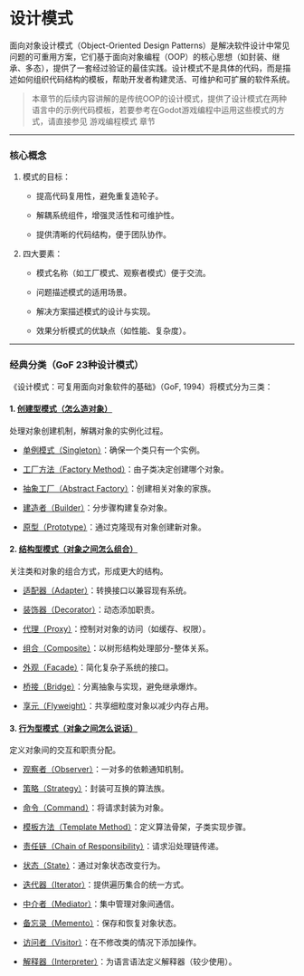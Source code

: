 # 设计模式

面向对象设计模式（Object-Oriented Design Patterns）是解决软件设计中常见问题的可重用方案，它们基于面向对象编程（OOP）的核心思想（如封装、继承、多态），提供了一套经过验证的最佳实践。设计模式不是具体的代码，而是描述如何组织代码结构的模板，帮助开发者构建灵活、可维护和可扩展的软件系统。



> 本章节的后续内容讲解的是传统OOP的设计模式，提供了设计模式在两种语言中的示例代码模板，若要参考在Godot游戏编程中运用这些模式的方式，请直接参见 游戏编程模式 章节

***

### 核心概念

1. 模式的目标：

   * 提高代码复用性，避免重复造轮子。

   * 解耦系统组件，增强灵活性和可维护性。

   * 提供清晰的代码结构，便于团队协作。

2. 四大要素：

   * 模式名称（如工厂模式、观察者模式）便于交流。

   * 问题描述模式的适用场景。

   * 解决方案描述模式的设计与实现。

   * 效果分析模式的优缺点（如性能、复杂度）。

***

### 经典分类（GoF 23种设计模式）

《设计模式：可复用面向对象软件的基础》（GoF, 1994）将模式分为三类：

#### 1. [创建型模式（怎么造对象）](10.7.1.creational-patterns/README.md)

处理对象创建机制，解耦对象的实例化过程。

* [单例模式（Singleton）](10.7.1.creational-patterns/10.7.1.1.singleton-pattern.md)：确保一个类只有一个实例。

* [工厂方法（Factory Method）](10.7.1.creational-patterns/10.7.1.2.factory-method.md)：由子类决定创建哪个对象。

* [抽象工厂（Abstract Factory）](10.7.1.creational-patterns/10.7.1.3.abstract-factory.md)：创建相关对象的家族。

* [建造者（Builder）](10.7.1.creational-patterns/10.7.1.4.builder-pattern.md)：分步骤构建复杂对象。

* [原型（Prototype）](10.7.1.creational-patterns/10.7.1.5.prototype-pattern.md)：通过克隆现有对象创建新对象。

#### 2. [结构型模式（对象之间怎么组合）](10.7.2.structural-patterns/README.md)

关注类和对象的组合方式，形成更大的结构。

* [适配器（Adapter）](10.7.2.structural-patterns/10.7.2.1.adapter-pattern.md)：转换接口以兼容现有系统。

* [装饰器（Decorator）](10.7.2.structural-patterns/10.7.2.3.decorator-pattern.md)：动态添加职责。

* [代理（Proxy）](10.7.2.structural-patterns/10.7.2.4.proxy-pattern.md)：控制对对象的访问（如缓存、权限）。

* [组合（Composite）](10.7.2.structural-patterns/10.7.2.7.composite-pattern.md)：以树形结构处理部分-整体关系。

* [外观（Facade）](10.7.2.structural-patterns/10.7.2.5.facade-pattern.md)：简化复杂子系统的接口。

* [桥接（Bridge）](10.7.2.structural-patterns/10.7.2.2.bridge-pattern.md)：分离抽象与实现，避免继承爆炸。

* [享元（Flyweight）](10.7.2.structural-patterns/10.7.2.6.flyweight-pattern.md)：共享细粒度对象以减少内存占用。

#### 3. [行为型模式（对象之间怎么说话）](10.7.3.behavioral-patterns/README.md)

定义对象间的交互和职责分配。

* [观察者（Observer）](10.7.3.behavioral-patterns/10.7.3.7.observer-pattern.md)：一对多的依赖通知机制。

* [策略（Strategy）](10.7.3.behavioral-patterns/10.7.3.8.strategy-pattern.md)：封装可互换的算法族。

* [命令（Command）](10.7.3.behavioral-patterns/10.7.3.2.command-pattern.md)：将请求封装为对象。

* [模板方法（Template Method）](10.7.3.behavioral-patterns/10.7.3.10.template-method-pattern.md)：定义算法骨架，子类实现步骤。

* [责任链（Chain of Responsibility）](10.7.3.behavioral-patterns/10.7.3.1.chain-of-responsibility.md)：请求沿处理链传递。

* [状态（State）](10.7.3.behavioral-patterns/10.7.3.9.state-pattern.md)：通过对象状态改变行为。

* [迭代器（Iterator）](10.7.3.behavioral-patterns/10.7.3.4.iterator-pattern.md)：提供遍历集合的统一方式。

* [中介者（Mediator）](10.7.3.behavioral-patterns/10.7.3.5.mediator-pattern.md)：集中管理对象间通信。

* [备忘录（Memento）](10.7.3.behavioral-patterns/10.7.3.6.memento-pattern.md)：保存和恢复对象状态。

* [访问者（Visitor）](10.7.3.behavioral-patterns/10.7.3.11.visitor-pattern.md)：在不修改类的情况下添加操作。

* [解释器（Interpreter）](10.7.3.behavioral-patterns/10.7.3.3.interpreter-pattern.md)：为语言语法定义解释器（较少使用）。
